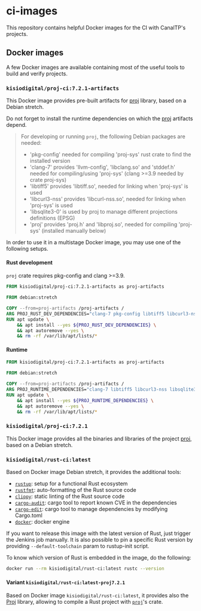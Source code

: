 # ci-images

This repository contains helpful Docker images for the CI with CanalTP's projects.

## Docker images

A few Docker images are available containing most of the useful tools to build
and verify projects.

### `kisiodigital/proj-ci:7.2.1-artifacts`

This Docker image provides pre-built artifacts for [proj] library,
based on a Debian stretch.

Do not forget to install the runtime dependencies on which the [proj] artifacts depend.

> For developing or running `proj`, the following Debian packages are needed:
>
> - 'pkg-config' needed for compiling 'proj-sys' rust crate to find the installed version
> - 'clang-7' provides 'llvm-config', 'libclang.so' and 'stddef.h' needed for compiling/using 'proj-sys' (clang >=3.9 needed by crate proj-sys)
> - 'libtiff5' provides 'libtiff.so', needed for linking when 'proj-sys' is used
> - 'libcurl3-nss' provides 'libcurl-nss.so', needed for linking when 'proj-sys' is used
> - 'libsqlite3-0' is used by proj to manage different projections definitions (EPSG)
> - 'proj' provides 'proj.h' and 'libproj.so', needed for compiling 'proj-sys' (installed manually below)

In order to use it in a multistage Docker image, you may use one of the following setups.

#### Rust development

`proj` crate requires pkg-config and clang >=3.9.

```dockerfile
FROM kisiodigital/proj-ci:7.2.1-artifacts as proj-artifacts

FROM debian:stretch

COPY --from=proj-artifacts /proj-artifacts /
ARG PROJ_RUST_DEV_DEPENDENCIES="clang-7 pkg-config libtiff5 libcurl3-nss libsqlite3-0"
RUN apt update \
    && apt install --yes ${PROJ_RUST_DEV_DEPENDENCIES} \
    && apt autoremove --yes \
    && rm -rf /var/lib/apt/lists/*
```

#### Runtime

```dockerfile
FROM kisiodigital/proj-ci:7.2.1-artifacts as proj-artifacts

FROM debian:stretch

COPY --from=proj-artifacts /proj-artifacts /
ARG PROJ_RUNTIME_DEPENDENCIES="clang-7 libtiff5 libcurl3-nss libsqlite3-0"
RUN apt update \
    && apt install --yes ${PROJ_RUNTIME_DEPENDENCIES} \
    && apt autoremove --yes \
    && rm -rf /var/lib/apt/lists/*
```

### `kisiodigital/proj-ci:7.2.1`

This Docker image provides all the binaries and libraries of the project [proj],
based on a Debian stretch.

### `kisiodigital/rust-ci:latest`

Based on Docker image Debian stretch, it provides the additional tools:

- [`rustup`]: setup for a functional Rust ecosystem
- [`rustfmt`]: auto-formatting of the Rust source code
- [`clippy`]: static linting of the Rust source code
- [`cargo-audit`]: cargo tool to report known CVE in the dependencies
- [`cargo-edit`]: cargo tool to manage dependencies by modifying Cargo.toml
- [`docker`]: docker engine

If you want to release this image with the latest version of Rust, just trigger the Jenkins job manually.
It is also possible to pin a specific Rust version by providing `--default-toolchain` param to
rustup-init script.

To know which version of Rust is embedded in the image, do the following:

```sh
docker run --rm kisiodigital/rust-ci:latest rustc --version
```

[`rustup`]: https://rustup.rs/
[`rustfmt`]: https://github.com/rust-lang/rustfmt
[`clippy`]: https://github.com/rust-lang/rust-clippy
[`cargo-audit`]: https://github.com/RustSec/cargo-audit
[`cargo-edit`]: https://github.com/killercup/cargo-edit
[`docker`]: https://www.docker.com/

#### Variant `kisiodigital/rust-ci:latest-proj7.2.1`

Based on Docker image `kisiodigital/rust-ci:latest`, it provides also the
[Proj] library, allowing to compile a Rust project with [`proj`]'s crate.

[proj]: https://github.com/OSGeo/PROJ
[`proj`]: https://crates.io/crates/proj
